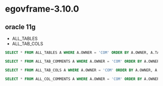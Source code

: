 # egovframe-3.10.0

## oracle 11g
- ALL_TABLES
- ALL_TAB_COLS

```sql
SELECT * FROM ALL_TABLES A WHERE A.OWNER = 'COM' ORDER BY A.OWNER, A.TABLE_NAME;

SELECT * FROM ALL_TAB_COMMENTS A WHERE A.OWNER = 'COM' ORDER BY A.OWNER, A.TABLE_NAME;

SELECT * FROM ALL_TAB_COLS A WHERE A.OWNER = 'COM' ORDER BY A.OWNER, A.TABLE_NAME, A.COLUMN_ID;

SELECT * FROM ALL_COL_COMMENTS A WHERE A.OWNER = 'COM' ORDER BY A.OWNER, A.TABLE_NAME;
```

